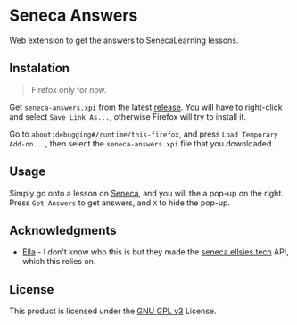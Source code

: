 # Seneca Answers

Web extension to get the answers to SenecaLearning lessons.

## Instalation

> Firefox only for now.

Get `seneca-answers.xpi` from the latest [release](https://github.com/pepperonijail77/seneca-answers/releases/latest). You will have to right-click and select `Save Link As...`, otherwise Firefox will try to install it.

Go to `about:debugging#/runtime/this-firefox`, and press `Load Temporary Add-on...`, then select the `seneca-answers.xpi` file that you downloaded.

## Usage

Simply go onto a lesson on [Seneca](https://app.senecalearning.com/), and you will the a pop-up on the right. Press `Get Answers` to get answers, and `X` to hide the pop-up.

## Acknowledgments

* [Ella](https://github.com/ellsies) - I don't know who this is but they made the [seneca.ellsies.tech](https://seneca.ellsies.tech/api) API, which this relies on.

## License
This product is licensed under the [GNU GPL v3](https://choosealicense.com/licenses/gpl-3.0) License.